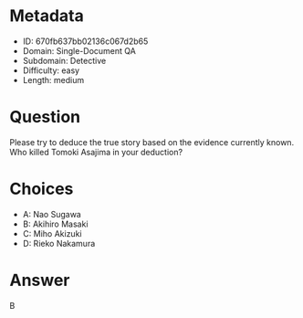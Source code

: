 # Metadata

- ID: 670fb637bb02136c067d2b65
- Domain: Single-Document QA
- Subdomain: Detective
- Difficulty: easy
- Length: medium

# Question

Please try to deduce the true story based on the evidence currently known. Who killed Tomoki Asajima in your deduction?

# Choices

- A: Nao Sugawa
- B: Akihiro Masaki
- C: Miho Akizuki
- D: Rieko Nakamura

# Answer

B
